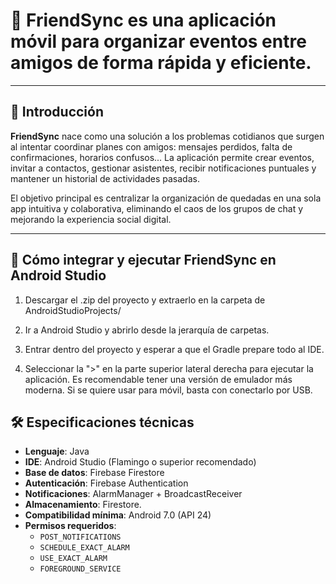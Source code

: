 # 📱 FriendSync es una aplicación móvil para organizar eventos entre amigos de forma rápida y eficiente.

---

## 🧭 Introducción

**FriendSync** nace como una solución a los problemas cotidianos que surgen al intentar coordinar planes con amigos: mensajes perdidos, falta de confirmaciones, horarios confusos... La aplicación permite crear eventos, invitar a contactos, gestionar asistentes, recibir notificaciones puntuales y mantener un historial de actividades pasadas.

El objetivo principal es centralizar la organización de quedadas en una sola app intuitiva y colaborativa, eliminando el caos de los grupos de chat y mejorando la experiencia social digital.

---

## 🚀 Cómo integrar y ejecutar FriendSync en Android Studio

1. Descargar el .zip del proyecto y extraerlo en la carpeta de AndroidStudioProjects/

2. Ir a Android Studio y abrirlo desde la jerarquía de carpetas.

3. Entrar dentro del proyecto y esperar a que el Gradle prepare todo al IDE.

4. Seleccionar la ">" en la parte superior lateral derecha para ejecutar la aplicación. Es recomendable tener una versión de emulador más moderna. Si se quiere usar para móvil, basta con conectarlo por USB.

## 🛠️ Especificaciones técnicas

- **Lenguaje**: Java
- **IDE**: Android Studio (Flamingo o superior recomendado)
- **Base de datos**: Firebase Firestore
- **Autenticación**: Firebase Authentication
- **Notificaciones**: AlarmManager + BroadcastReceiver
- **Almacenamiento**: Firestore.
- **Compatibilidad mínima**: Android 7.0 (API 24)
- **Permisos requeridos**:
  - `POST_NOTIFICATIONS`
  - `SCHEDULE_EXACT_ALARM`
  - `USE_EXACT_ALARM`
  - `FOREGROUND_SERVICE`
